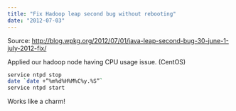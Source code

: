```yaml
---
title: "Fix Hadoop leap second bug without rebooting"
date: "2012-07-03"
---
```


Source: http://blog.wpkg.org/2012/07/01/java-leap-second-bug-30-june-1-july-2012-fix/

Applied our hadoop node having CPU usage issue. (CentOS)

```sh
service ntpd stop
date `date +”%m%d%H%M%C%y.%S”`
service ntpd start
```

Works like a charm!
